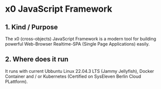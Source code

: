 # x0 JavaScript Framework

## 1. Kind / Purpose

The x0 (cross-objects) JavaScript Framework is a modern tool for building powerful Web-Browser Realtime-SPA (Single Page Applications) easily.

## 2. Where does it run

It runs with current Ubbuntu Linux 22.04.3 LTS (Jammy Jellyfish), Docker Container and / or Kubernetes (Certified on SysEleven Berlin Cloud PLattform).
